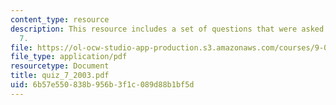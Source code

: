 ```yaml
---
content_type: resource
description: This resource includes a set of questions that were asked during quiz
  7.
file: https://ol-ocw-studio-app-production.s3.amazonaws.com/courses/9-01-neuroscience-and-behavior-fall-2003/6b57e550838b956b3f1c089d88b1bf5d_quiz_7_2003.pdf
file_type: application/pdf
resourcetype: Document
title: quiz_7_2003.pdf
uid: 6b57e550-838b-956b-3f1c-089d88b1bf5d
---
```


